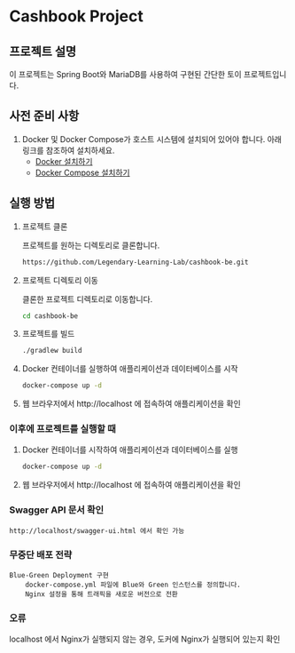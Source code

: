 # Cashbook Project

## 프로젝트 설명

이 프로젝트는 Spring Boot와 MariaDB를 사용하여 구현된 간단한 토이 프로젝트입니다.

## 사전 준비 사항

1. Docker 및 Docker Compose가 호스트 시스템에 설치되어 있어야 합니다. 아래 링크를 참조하여 설치하세요.
    - [Docker 설치하기](https://docs.docker.com/get-docker/)
    - [Docker Compose 설치하기](https://docs.docker.com/compose/install/)

## 실행 방법

1. 프로젝트 클론

    프로젝트를 원하는 디렉토리로 클론합니다.

    ```bash
    https://github.com/Legendary-Learning-Lab/cashbook-be.git
    ```

2. 프로젝트 디렉토리 이동

    클론한 프로젝트 디렉토리로 이동합니다.

    ```bash
    cd cashbook-be
    ```

3. 프로젝트를 빌드

    ```bash
    ./gradlew build
    ```

4. Docker 컨테이너를 실행하여 애플리케이션과 데이터베이스를 시작

    ```bash
    docker-compose up -d
    ```

5. 웹 브라우저에서 http://localhost 에 접속하여 애플리케이션을 확인

### 이후에 프로젝트를 실행할 때

1. Docker 컨테이너를 시작하여 애플리케이션과 데이터베이스를 실행

    ```bash
    docker-compose up -d
    ```

2. 웹 브라우저에서 http://localhost 에 접속하여 애플리케이션을 확인

### Swagger API 문서 확인
    http://localhost/swagger-ui.html 에서 확인 가능

### 무중단 배포 전략
    Blue-Green Deployment 구현
        docker-compose.yml 파일에 Blue와 Green 인스턴스를 정의합니다.
        Nginx 설정을 통해 트래픽을 새로운 버전으로 전환


### 오류
localhost 에서 Nginx가 실행되지 않는 경우, 도커에 Nginx가 실행되어 있는지 확인
